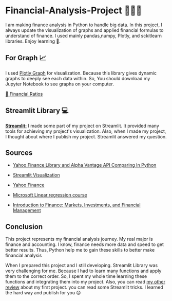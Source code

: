 

# Financial-Analysis-Project 👨🏻‍💻

I am making finance analysis in Python to handle big data. In this project, I always update the visualization of graphs and applied financial formulas to understand of finance. I used mainly pandas,numpy, Plotly, and sckitlearn libraries. Enjoy learning 👻. 

## For Graph 📈

I used [Plotly Graph](https://plotly.com/python/plotly-express/) for visualization. Because this library gives dynamic graphs to deeply see each data within. So, You should download my Jupyter Notebook to see graphs on your computer.

[📌 Financial Ratios](https://github.com/Ybatuhan-EcoBooster/Ybatuhan-EcoBooster-Financial-Analysis-Project-With-ML/blob/main/Financial_Ratios.ipynb)

  
## Streamlit Library 💻

[**Streamlit:**](https://ybatuhan-ecobooster-f-financial-analysis-project-with-ml-h3098p.streamlit.app/) I made some part of my project on Streamlit. It provided many tools for achieving my project's visualization. Also, when I made my project, I thought about where I publish my project. Streamlit answered my question. 



## Sources 

- [Yahoo Finance Library and Alpha Vantage API Comparing In Python](https://medium.com/@BatuhanYildirim1148/yahoo-finance-library-and-alpha-vantage-api-comparing-in-python-3015fbb0be6a) 

- [Streamlit Visualization](https://docs.streamlit.io/)

- [Yahoo Finance](https://finance.yahoo.com/)

- [Microsoft Linear regression course](https://learn.microsoft.com/en-us/training/modules/understand-regression-machine-learning/)

- [Introduction to Finance: Markets, Investments, and Financial Management](https://www.amazon.pl/Introduction-Finance-Investments-Financial-Management/dp/1119561175/ref=asc_df_1119561175/?tag=plshogostdde-21&linkCode=df0&hvadid=504280884145&hvpos=&hvnetw=g&hvrand=12425426252029942767&hvpone=&hvptwo=&hvqmt=&hvdev=c&hvdvcmdl=&hvlocint=&hvlocphy=1011419&hvtargid=pla-822766071580&psc=1)


## Conclusion

This project represents my financial analysis journey. My real major is finance and accounting. I know, finance needs more data and speed to get better results. Thus, Python help me to gain these skills to better make financial analysis 

When I prepared this project and I still developing. Streamlit Library was very challenging for me. Because I had to learn many functions and apply them to the correct order. So, I spent my whole time learning these functions and integrating them into my project. Also, you can read [my other review](https://medium.com/@BatuhanYildirim1148/how-can-you-check-your-s-p-500-companies-portfolio-in-python-b976d1d0565c) about my first project.  you can read some Streamlit tricks. I learned the hard way and publish for you 😊


